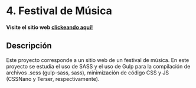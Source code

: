 # 4. Festival de Música

**Visite el sitio web [clickeando aquí!](https://musicfestivalsite.netlify.app/)**

## Descripción

Este proyecto corresponde a un sitio web de un festival de música. En este proyecto se estudia el uso de SASS y el uso de Gulp para la compilación de archivos .scss (gulp-sass, sass), minimización de código CSS y JS (CSSNano y Terser, respectivamente).

